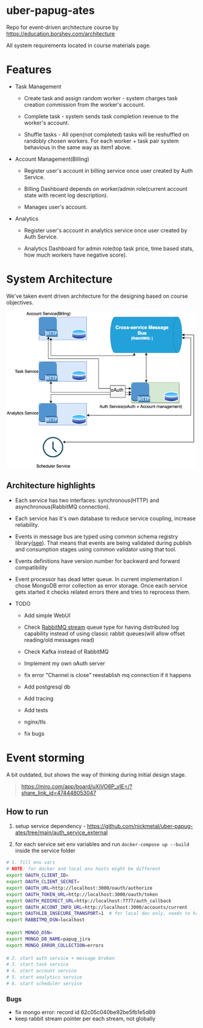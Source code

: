# uber-papug-ates
Repo for event-driven architecture course by https://education.borshev.com/architecture

All system requirements located in course materials page.


# Features

- Task Management

    - Create task and assign random worker - system charges task creation commission from the worker's account.

    - Complete task - system sends task completion revenue to the worker's account.

    - Shuffle tasks - All open(not completed) tasks will be reshuffled on randobly chosen workers. For each worker + task pair system behavious in the same way as item1 above.


- Account Management(Billing)

    - Register user's account in billing service once user created by Auth Service.

    - Billing Dashboard depends on worker/admin role(current account state with recent log description).

    - Manages user's account.

- Analytics

     - Register user's account in analytics service once user created by Auth Service.

     - Analytics Dashboard for admin role(top task price, time based stats, how much workers have negative score).


# System Architecture

We've taken event driven architecture for the designing based on course objectives.

![This is an image](./design/architecture.drawio.png)


## Architecture highlights
- Each service has two interfaces: synchronous(HTTP) and asynchronous(RabbitMQ connection).

- Each service has it's own database to reduce service coupling, increase reliability.

- Events in message bus are typed using common schema registry library([see](https://github.com/nickmetal/uber-papug-ates/tree/main/common_lib/schema)). That means that events are being validated during publish and consumption stages using common validator using that tool.

- Events definitions have version number for backward and forward compatibility

- Event processor has dead letter queue. In current implementation I chose MongoDB error collection as error storage. Once each service gets started it checks related errors there and tries to reprocess them.

- TODO

    - Add simple WebUI

    - Check [RabbitMQ stream](https://www.rabbitmq.com/streams.html) queue type for having distributed log capability instead of using classic rabbit queues(will allow offset reading/old messages read)

    - Check Kafka instead of RabbitMQ

    - Implement my own oAuth server

    - fix error "Channel is close" reestablish mq connection if it happens

    - Add postgresql db

    - Add tracing

    - Add tests

    - nginx/tls

    - fix bugs


# Event storming

A bit outdated, but shows the way of thinking during initial design stage.

> https://miro.com/app/board/uXjVO6P_vIE=/?share_link_id=474448053047



## How to run

1. setup service dependency - https://github.com/nickmetal/uber-papug-ates/tree/main/auth_service_external

2.  for each service set env variables and run `docker-compose up --build` inside the service folder

```sh
# 1. fill env vars
# NOTE: for docker and local env hosts might be different
export OAUTH_CLIENT_ID=
export OAUTH_CLIENT_SECRET=
export OAUTH_URL=http://localhost:3000/oauth/authorize
export OAUTH_TOKEN_URL=http://localhost:3000/oauth/token
export OAUTH_REDIRECT_URL=http://localhost:7777/auth_callback
export OAUTH_ACCONT_INFO_URL=http://localhost:3000/accounts/current
export OAUTHLIB_INSECURE_TRANSPORT=1  # for local dev only, needs to have tls
export RABBITMQ_DSN=localhost

export MONGO_DSN=
export MONGO_DB_NAME=papug_jira
export MONGO_ERROR_COLLECTION=errors

# 2. start auth service + message broken
# 3. start task service
# 4. start account service
# 5. start analytics service
# 6. start scheduler service
```


### Bugs

- fix mongo error: record id 62c05c040be92be5fb1e5d89
- keep rabbit stream pointer per each stream, not globally
